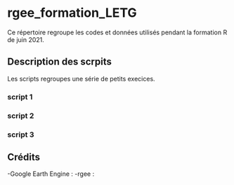 # rgee_formation_LETG

Ce répertoire regroupe les codes et données utilisés pendant la formation R de juin 2021.

## Description des scrpits
Les scripts regroupes une série de petits execices. 
### script 1

### script 2 

### script 3

## Crédits

-Google Earth Engine :
-rgee : 

